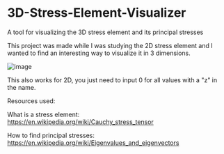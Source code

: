 # 3D-Stress-Element-Visualizer
A tool for visualizing the 3D stress element and its principal stresses

This project was made while I was studying the 2D stress element and I wanted to find an interesting way to visualize it in 3 dimensions.

![image](https://user-images.githubusercontent.com/78044374/195466411-a2d20480-69d0-4cd0-8ad0-c0e2631a80fe.png)

This also works for 2D, you just need to input 0 for all values with a "z" in the name.

Resources used:

What is a stress element:
https://en.wikipedia.org/wiki/Cauchy_stress_tensor

How to find principal stresses:
https://en.wikipedia.org/wiki/Eigenvalues_and_eigenvectors


